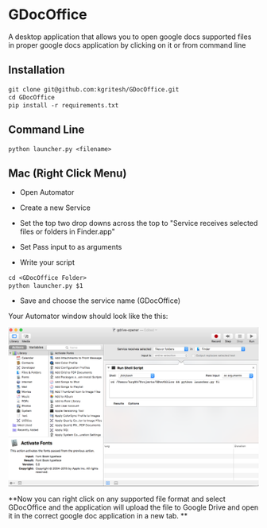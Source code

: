 # GDocOffice
A desktop application that allows you to open google docs supported files in proper google docs application by clicking on it or from command line

## Installation

```
git clone git@github.com:kgritesh/GDocOffice.git
cd GDocOffice
pip install -r requirements.txt
```

## Command Line
```
python launcher.py <filename>
```

## Mac (Right Click Menu)

* Open Automator

* Create a new Service

* Set the top two drop downs across the top to "Service receives selected files or folders in Finder.app"

* Set Pass input to as arguments

* Write your script 

```
cd <GDocOffice Folder>
python launcher.py $1
```

* Save and choose the service name (GDocOffice)


Your Automator window should look like the this: 

![Screenshot of Automator](docs/img/screenshot.png)

**Now you can right click on any supported file format and select GDocOffice and the application will upload the file to Google Drive and open it in the correct google doc application in a new tab.
**
